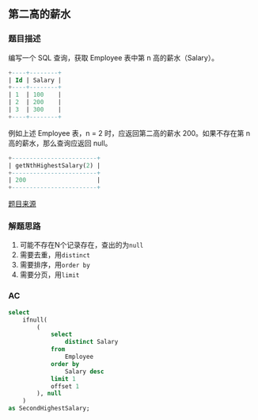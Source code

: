 ## 第二高的薪水

### 题目描述

编写一个 SQL 查询，获取 Employee 表中第 n 高的薪水（Salary）。

```sql
+----+--------+
| Id | Salary |
+----+--------+
| 1  | 100    |
| 2  | 200    |
| 3  | 300    |
+----+--------+
```

例如上述 Employee 表，n = 2 时，应返回第二高的薪水 200。如果不存在第 n 高的薪水，那么查询应返回 null。

```sql
+------------------------+
| getNthHighestSalary(2) |
+------------------------+
| 200                    |
+------------------------+
```

[题目来源](第N高的薪水.md)

### 解题思路

1. 可能不存在N个记录存在，查出的为`null`
2. 需要去重，用`distinct`
3. 需要排序，用`order by`
4. 需要分页，用`limit`

### AC

```sql
select
    ifnull(
        (
            select
                distinct Salary
            from
                Employee
            order by
                Salary desc
            limit 1
            offset 1
        ), null
    )
as SecondHighestSalary;
```